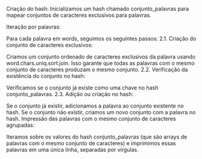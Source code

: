 Criação do hash: Inicializamos um hash chamado conjunto_palavras para mapear conjuntos de caracteres exclusivos para palavras.

Iteração por palavras:

Para cada palavra em words, seguimos os seguintes passos: 2.1. Criação do conjunto de caracteres exclusivos:

Criamos um conjunto ordenado de caracteres exclusivos da palavra usando word.chars.uniq.sort.join. Isso garante que todas as palavras com o mesmo conjunto de caracteres produzam o mesmo conjunto. 2.2. Verificação da existência do conjunto no hash:

Verificamos se o conjunto já existe como uma chave no hash conjunto_palavras. 2.3. Adição ou criação no hash:

Se o conjunto já existir, adicionamos a palavra ao conjunto existente no hash. Se o conjunto não existir, criamos um novo conjunto com a palavra no hash. Impressão das palavras com o mesmo conjunto de caracteres agrupadas:

Iteramos sobre os valores do hash conjunto_palavras (que são arrays de palavras com o mesmo conjunto de caracteres) e imprimimos essas palavras em uma única linha, separadas por vírgulas.